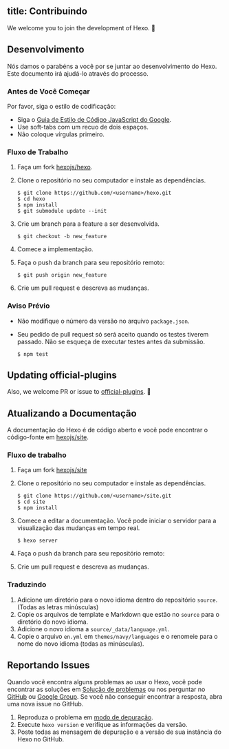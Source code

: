 title: Contribuindo
---

We welcome you to join the development of Hexo. 🤗

## Desenvolvimento

Nós damos o parabéns a você por se juntar ao desenvolvimento do Hexo. Este documento irá ajudá-lo através do processo.

### Antes de Você Começar

Por favor, siga o estilo de codificação:

- Siga o [Guia de Estilo de Código JavaScript do Google](https://google.github.io/styleguide/jsguide.html).
- Use soft-tabs com um recuo de dois espaços.
- Não coloque vírgulas primeiro.

### Fluxo de Trabalho

1. Faça um fork [hexojs/hexo].
2. Clone o repositório no seu computador e instale as dependências.

    ```
    $ git clone https://github.com/<username>/hexo.git
    $ cd hexo
    $ npm install
    $ git submodule update --init
    ```

3. Crie um branch para a feature a ser desenvolvida.

    ```
    $ git checkout -b new_feature
    ```

4. Comece a implementação.
5. Faça o push da branch para seu repositório remoto:

    ```
    $ git push origin new_feature
    ```

6. Crie um pull request e descreva as mudanças.

### Aviso Prévio

- Não modifique o número da versão no arquivo `package.json`.
- Seu pedido de pull request só será aceito quando os testes tiverem passado. Não se esqueça de executar testes antes da submissão.

    ```
    $ npm test
    ```

## Updating official-plugins

Also, we welcome PR or issue to [official-plugins](https://github.com/hexojs). 🤗

## Atualizando a Documentação

A documentação do Hexo é de código aberto e você pode encontrar o código-fonte em [hexojs/site].

### Fluxo de trabalho

1. Faça um fork [hexojs/site]
2. Clone o repositório no seu computador e instale as dependências.

    ```
    $ git clone https://github.com/<username>/site.git
    $ cd site
    $ npm install
    ```

3. Comece a editar a documentação. Você pode iniciar o servidor para a visualização das mudanças em tempo real.

    ```
    $ hexo server
    ```

4. Faça o push da branch para seu repositório remoto:
5. Crie um pull request e descreva as mudanças.

### Traduzindo

1. Adicione um diretório para o novo idioma dentro do repositório `source`. (Todas as letras minúsculas)
2. Copie os arquivos de template e Markdown que estão no `source` para o diretório do novo idioma.
3. Adicione o novo idioma a `source/_data/language.yml`.
4. Copie o arquivo `en.yml` em `themes/navy/languages` e o renomeie para o nome do novo idioma (todas as minúsculas).

## Reportando Issues

Quando você encontra alguns problemas ao usar o Hexo, você pode encontrar as soluções em [Solução de problemas](troubleshooting.html) ou nos perguntar no [GitHub](https://github.com/hexojs/hexo/issues) ou [Google Group](https://groups.google.com/group/hexo). Se você não conseguir encontrar a resposta, abra uma nova issue no GitHub.

1. Reproduza o problema em [modo de depuração](commands.html#Debug_mode).
2. Execute `hexo version` e verifique as informações da versão.
3. Poste todas as mensagem de depuração e a versão de sua instância do Hexo no GitHub.

[hexojs/hexo]: https://github.com/hexojs/hexo
[hexojs/site]: https://github.com/hexojs/site
